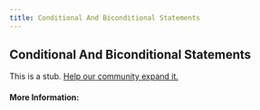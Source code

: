 ```yaml
---
title: Conditional And Biconditional Statements
---
```


## Conditional And Biconditional Statements

This is a stub. [Help our community expand it.](https://github.com/freeCodeCamp/guide-articles/tree/master/articles/Logic/Conditional-And-Biconditional-Statements/index.md)

<!-- The article goes here, in GitHub-flavored Markdown. Feel free to add YouTube videos, images, and CodePen/JSBin embeds  -->

#### More Information:
<!-- Please add any articles you think might be helpful to read before writing the article -->


